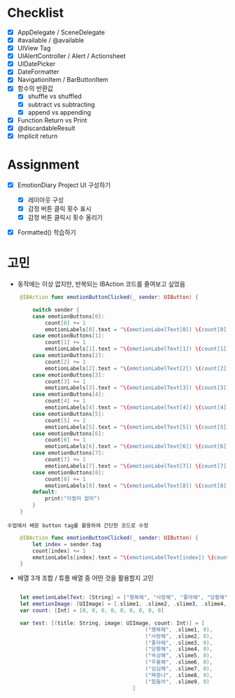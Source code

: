 # Checklist
- [x] AppDelegate / SceneDelegate
- [x] #available / @available
- [x] UIView Tag
- [x] UIAlertController / Alert / Actionsheet
- [x] UIDatePicker
- [x] DateFormatter
- [x] NavigationItem / BarButtonItem
- [x] 함수의 반환값
	- [x] shuffle vs shuffled
	- [x] subtract vs subtracting
	- [x] append vs appending
- [x] Function Return vs Print
- [x] @discardableResult
- [x] Implicit return

# Assignment
- [x] EmotionDiary Project UI 구성하기
	- [x] 레이아웃 구성
	- [x] 감정 버튼 클릭 횟수 표시
	- [x] 감정 버튼 클릭시 횟수 올리기
- [x] Formatted() 학습하기



#  고민
- 동작에는 이상 없지만, 반복되는 IBAction 코드를 줄여보고 싶었음
``` Swift
    @IBAction func emotionButtonClicked(_ sender: UIButton) {

        switch sender {
        case emotionButtons[0]:
            count[0] += 1
            emotionLabels[0].text = "\(emotionLabelText[0]) \(count[0])"
        case emotionButtons[1]:
            count[1] += 1
            emotionLabels[1].text = "\(emotionLabelText[1]) \(count[1])"
        case emotionButtons[2]:
            count[2] += 1
            emotionLabels[2].text = "\(emotionLabelText[2]) \(count[2])"
        case emotionButtons[3]:
            count[3] += 1
            emotionLabels[3].text = "\(emotionLabelText[3]) \(count[3])"
        case emotionButtons[4]:
            count[4] += 1
            emotionLabels[4].text = "\(emotionLabelText[4]) \(count[4])"
        case emotionButtons[5]:
            count[5] += 1
            emotionLabels[5].text = "\(emotionLabelText[5]) \(count[5])"
        case emotionButtons[6]:
            count[6] += 1
            emotionLabels[6].text = "\(emotionLabelText[6]) \(count[6])"
        case emotionButtons[7]:
            count[7] += 1
            emotionLabels[7].text = "\(emotionLabelText[7]) \(count[7])"
        case emotionButtons[8]:
            count[8] += 1
            emotionLabels[8].text = "\(emotionLabelText[8]) \(count[8])"
        default:
            print("이럴리 없어")
        }
    }
```

	수업에서 배운 button tag를 활용하여 간단한 코드로 수정

``` Swift
    @IBAction func emotionButtonClicked(_ sender: UIButton) {
        let index = sender.tag
        count[index] += 1
        emotionLabels[index].text = "\(emotionLabelText[index]) \(count[index])"
    }
```

- 배열 3개 조합 / 튜플 배열 중 어떤 것을 활용할지 고민
``` Swift

    let emotionLabelText: [String] = ["행복해", "사랑해", "좋아해", "당황해", "속상해", "우울해", "심심해", "짜증나", "힘들어"]
    let emotionImage: [UIImage] = [.slime1, .slime2, .slime3, .slime4, .slime5, .slime6, .slime7, .slime8, .slime9]
    var count: [Int] = [0, 0, 0, 0, 0, 0, 0, 0, 0]
```

```Swift
    var test: [(title: String, image: UIImage, count: Int)] = [
                                            ("행복해", .slime1, 0),
                                            ("사랑해", .slime2, 0),
                                            ("좋아해", .slime3, 0),
                                            ("당황해", .slime4, 0),
                                            ("속상해", .slime5, 0),
                                            ("우울해", .slime6, 0),
                                            ("심심해", .slime7, 0),
                                            ("짜증나", .slime8, 0),
                                            ("힘들어", .slime9, 0)
                                        ]
```
